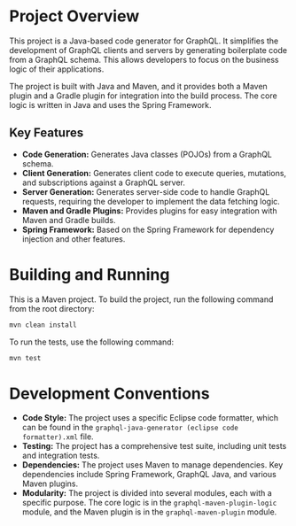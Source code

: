 # Project Overview

This project is a Java-based code generator for GraphQL. It simplifies the development of GraphQL clients and servers by generating boilerplate code from a GraphQL schema. This allows developers to focus on the business logic of their applications.

The project is built with Java and Maven, and it provides both a Maven plugin and a Gradle plugin for integration into the build process. The core logic is written in Java and uses the Spring Framework.

## Key Features

*   **Code Generation:** Generates Java classes (POJOs) from a GraphQL schema.
*   **Client Generation:** Generates client code to execute queries, mutations, and subscriptions against a GraphQL server.
*   **Server Generation:** Generates server-side code to handle GraphQL requests, requiring the developer to implement the data fetching logic.
*   **Maven and Gradle Plugins:** Provides plugins for easy integration with Maven and Gradle builds.
*   **Spring Framework:** Based on the Spring Framework for dependency injection and other features.

# Building and Running

This is a Maven project. To build the project, run the following command from the root directory:

```bash
mvn clean install
```

To run the tests, use the following command:

```bash
mvn test
```

# Development Conventions

*   **Code Style:** The project uses a specific Eclipse code formatter, which can be found in the `graphql-java-generator (eclipse code formatter).xml` file.
*   **Testing:** The project has a comprehensive test suite, including unit tests and integration tests.
*   **Dependencies:** The project uses Maven to manage dependencies. Key dependencies include Spring Framework, GraphQL Java, and various Maven plugins.
*   **Modularity:** The project is divided into several modules, each with a specific purpose. The core logic is in the `graphql-maven-plugin-logic` module, and the Maven plugin is in the `graphql-maven-plugin` module.
